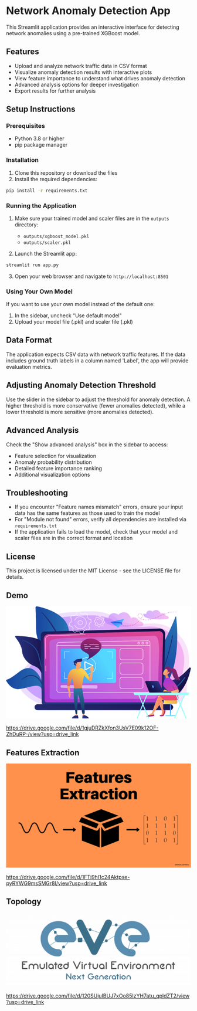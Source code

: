 # Network Anomaly Detection App

This Streamlit application provides an interactive interface for detecting network anomalies using a pre-trained XGBoost model.

## Features

- Upload and analyze network traffic data in CSV format
- Visualize anomaly detection results with interactive plots
- View feature importance to understand what drives anomaly detection
- Advanced analysis options for deeper investigation
- Export results for further analysis

## Setup Instructions

### Prerequisites

- Python 3.8 or higher
- pip package manager

### Installation

1. Clone this repository or download the files
2. Install the required dependencies:

```bash
pip install -r requirements.txt
```

### Running the Application

1. Make sure your trained model and scaler files are in the `outputs` directory:
   - `outputs/xgboost_model.pkl`
   - `outputs/scaler.pkl`

2. Launch the Streamlit app:

```bash
streamlit run app.py
```

3. Open your web browser and navigate to `http://localhost:8501`

### Using Your Own Model

If you want to use your own model instead of the default one:

1. In the sidebar, uncheck "Use default model"
2. Upload your model file (.pkl) and scaler file (.pkl)

## Data Format

The application expects CSV data with network traffic features. If the data includes ground truth labels in a column named 'Label', the app will provide evaluation metrics.

## Adjusting Anomaly Detection Threshold

Use the slider in the sidebar to adjust the threshold for anomaly detection. A higher threshold is more conservative (fewer anomalies detected), while a lower threshold is more sensitive (more anomalies detected).

## Advanced Analysis

Check the "Show advanced analysis" box in the sidebar to access:

- Feature selection for visualization
- Anomaly probability distribution
- Detailed feature importance ranking
- Additional visualization options

## Troubleshooting

- If you encounter "Feature names mismatch" errors, ensure your input data has the same features as those used to train the model
- For "Module not found" errors, verify all dependencies are installed via `requirements.txt`
- If the application fails to load the model, check that your model and scaler files are in the correct format and location

## License

This project is licensed under the MIT License - see the LICENSE file for details.
## Demo
[![Watch the video](assets/Product-demo-video.png)](https://drive.google.com/uc?id=1gjuDRZkXfon3UsV7E09k12OF-ZhDuRP-&export=preview)

https://drive.google.com/file/d/1gjuDRZkXfon3UsV7E09k12OF-ZhDuRP-/view?usp=drive_link

## Features Extraction
[![Watch the video](assets/FeaturesExtaction.png)](https://drive.google.com/uc?id=1FTj9hI1c24Aktpse-pyRYWG9msSMGr8l&export=preview)

https://drive.google.com/file/d/1FTj9hI1c24Aktpse-pyRYWG9msSMGr8l/view?usp=drive_link

## Topology 
[![Watch the video](assets/eve-ng_Logo.jpg)](https://drive.google.com/uc?id=120SUjuIBUJ7xOo85IzYH7atu_qpldZT2&export=preview)

https://drive.google.com/file/d/120SUjuIBUJ7xOo85IzYH7atu_qpldZT2/view?usp=drive_link

